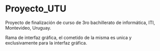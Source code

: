 # Proyecto_UTU
Proyecto de finalización de curso de 3ro bachillerato de informática, ITI, Montevideo, Uruguay.

Rama de interfaz gráfica, el cometido de la misma es unica y exclusivamente para la interfaz gráfica.
